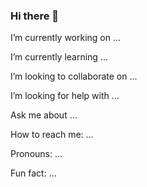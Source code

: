 ### Hi there 👋
<p>I’m currently working on ...</p>
<p>I’m currently learning ...</p>
<p>I’m looking to collaborate on ...</p>
<p>I’m looking for help with ...</p>
<p>Ask me about ...</p>
<p>How to reach me: ...</p>
<p>Pronouns: ...</p>
<p>Fun fact: ...</p>
